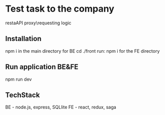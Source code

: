 # Test task to the company
restaAPI proxy\requesting logic
## Installation
npm i in the main directory for BE
cd ./front run: npm i for the FE directory
## Run application BE&FE 
npm run dev
## TechStack
BE - node.js, express, SQLlite
FE - react, redux, saga